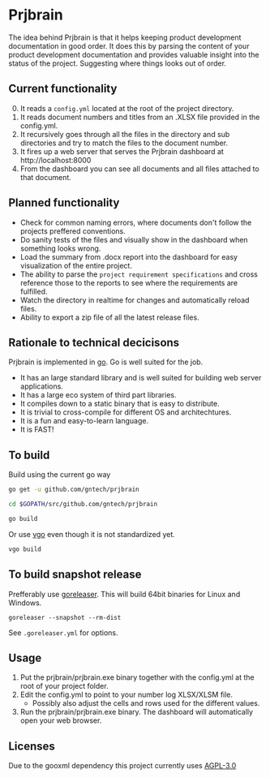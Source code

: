 # Prjbrain

The idea behind Prjbrain is that it helps keeping product development documentation in good order. It does this by parsing the content of your product development documentation and provides valuable insight into the status of the project. Suggesting where things looks out of order.

## Current functionality

0. It reads a `config.yml` located at the root of the project directory.
1. It reads document numbers and titles from an .XLSX file provided in the config.yml.
2. It recursively goes through all the files in the directory and sub directories and try to match the files to the document number.
3. It fires up a web server that serves the Prjbrain dashboard at http://localhost:8000
4. From the dashboard you can see all documents and all files attached to that document.

## Planned functionality

* Check for common naming errors, where documents don't follow the projects preffered conventions.
* Do sanity tests of the files and visually show in the dashboard when something looks wrong.
* Load the summary from .docx report into the dashboard for easy visualization of the entire project.
* The ability to parse the `project requirement specifications` and cross reference those to the reports to see where the requirements are fulfilled.
* Watch the directory in realtime for changes and automatically reload files.
* Ability to export a zip file of all the latest release files.

## Rationale to technical decicisons

Prjbrain is implemented in [go](https://www.golang.org). Go is well suited for the job.

* It has an large standard library and is well suited for building web server applications.
* It has a large eco system of third part libraries.
* It compiles down to a static binary that is easy to distribute.
* It is trivial to cross-compile for different OS and architechtures.
* It is a fun and easy-to-learn language.
* It is FAST!

## To build

Build using the current go way

``` bash
go get -u github.com/gntech/prjbrain

cd $GOPATH/src/github.com/gntech/prjbrain

go build
```

Or use [vgo](https://github.com/golang/vgo) even though it is not standardized yet.

``` bash
vgo build
```

## To build snapshot release

Prefferably use [goreleaser](https://goreleaser.com/). This will build 64bit binaries for Linux and Windows.

`goreleaser --snapshot --rm-dist`

See `.goreleaser.yml` for options.

## Usage

1. Put the prjbrain/prjbrain.exe binary together with the config.yml at the root of your project folder.
2. Edit the config.yml to point to your number log XLSX/XLSM file.
    * Possibly also adjust the cells and rows used for the different values.
3. Run the prjbrain/prjbrain.exe binary. The dashboard will automatically open your web browser.

## Licenses 

Due to the gooxml dependency this project currently uses [AGPL-3.0](https://opensource.org/licenses/AGPL-3.0)
